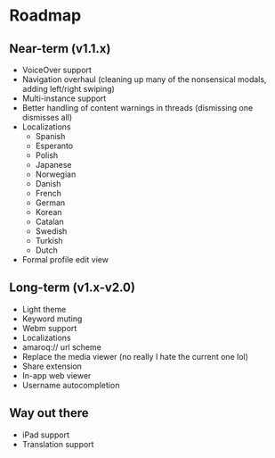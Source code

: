 # Roadmap

## Near-term (v1.1.x)
* VoiceOver support
* Navigation overhaul (cleaning up many of the nonsensical modals, adding left/right swiping)
* Multi-instance support
* Better handling of content warnings in threads (dismissing one dismisses all)
* Localizations
  * Spanish
  * Esperanto
  * Polish
  * Japanese
  * Norwegian
  * Danish
  * French
  * German
  * Korean
  * Catalan
  * Swedish
  * Turkish
  * Dutch
* Formal profile edit view

## Long-term (v1.x-v2.0)
* Light theme
* Keyword muting
* Webm support
* Localizations
* amaroq:// url scheme
* Replace the media viewer (no really I hate the current one lol)
* Share extension
* In-app web viewer
* Username autocompletion

## Way out there
* iPad support
* Translation support

